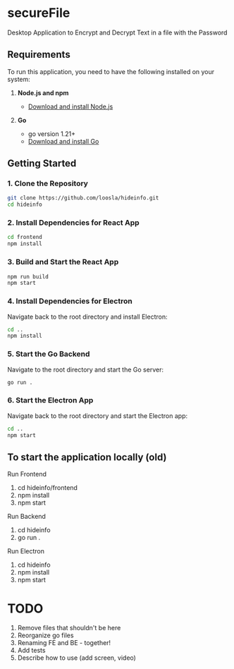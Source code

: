 # secureFile

Desktop Application to Encrypt and Decrypt Text in a file with the Password

## Requirements

To run this application, you need to have the following installed on your system:

1. **Node.js and npm**

   - [Download and install Node.js](https://nodejs.org/)

2. **Go**
   - go version 1.21+
   - [Download and install Go](https://golang.org/dl/)

## Getting Started

### 1. Clone the Repository

```bash
git clone https://github.com/loosla/hideinfo.git
cd hideinfo
```

### 2. Install Dependencies for React App

```bash
cd frontend
npm install
```

### 3. Build and Start the React App

```bash
npm run build
npm start
```

### 4. Install Dependencies for Electron

Navigate back to the root directory and install Electron:

```bash
cd ..
npm install
```

### 5. Start the Go Backend

Navigate to the root directory and start the Go server:

```bash
go run .
```

### 6. Start the Electron App

Navigate back to the root directory and start the Electron app:

```bash
cd ..
npm start
```

## To start the application locally (old)

Run Frontend

1. cd hideinfo/frontend
1. npm install
1. npm start

Run Backend

1. cd hideinfo
1. go run .

Run Electron

1. cd hideinfo
1. npm install
1. npm start

# TODO
1. Remove files that shouldn't be here
1. Reorganize go files
1. Renaming FE and BE - together!
1. Add tests
1. Describe how to use (add screen, video)
